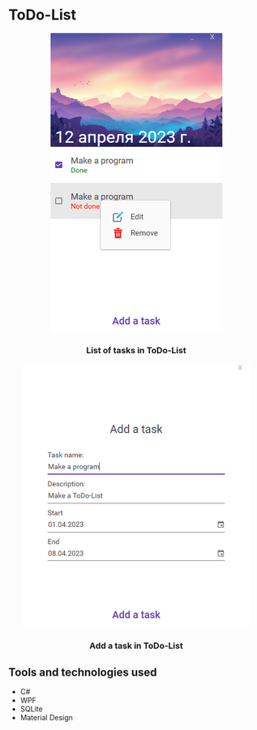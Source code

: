 # ToDo-List

<div align="center">
<a href="https://github.com/Marat-terabyte/ToDo-List/">
<img src="https://github.com/Marat-terabyte/ToDo-List/blob/main/Images/MainWindow.png">
</a>
</div>
<div align="center"><H3>List of tasks in ToDo-List</H3></div>

<div align="center">
<a href="https://github.com/Marat-terabyte/ToDo-List/">
<img src="https://github.com/Marat-terabyte/ToDo-List/blob/main/Images/AddTask.png">
</a>
</div>
<div align="center"><H3>Add a task in ToDo-List</H3></div>

## Tools and technologies used
- C#
- WPF
- SQLite
- Material Design
